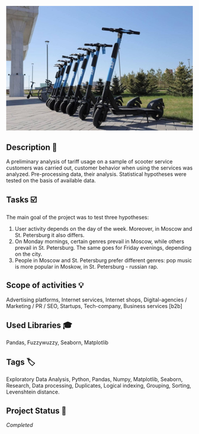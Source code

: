 ![YM-logo](samokat.jpg)

## Description :key:
A preliminary analysis of tariff usage on a sample of scooter service customers was carried out,
customer behavior when using the services was analyzed. Pre-processing
data, their analysis. Statistical hypotheses were tested on the basis of available data.

## Tasks :ballot_box_with_check:
The main goal of the project was to test three hypotheses:

1. User activity depends on the day of the week. Moreover, in Moscow and St. Petersburg it also differs.
2. On Monday mornings, certain genres prevail in Moscow, while others prevail in St. Petersburg. The same goes for Friday evenings, depending on the city.
3. People in Moscow and St. Petersburg prefer different genres: pop music is more popular in Moskow, in St. Petersburg - russian rap.


## Scope of activities :bulb:
Advertising platforms, Internet services, Internet shops, Digital-agencies / Marketing / PR / SEO, Startups, Tech-company, Business services [b2b]


## Used Libraries :mortar_board:
Pandas, Fuzzywuzzy, Seaborn, Matplotlib


## Tags :label:
Exploratory Data Analysis, Python, Pandas, Numpy, Matplotlib, Seaborn, Research, Data processing, Duplicates, Logical indexing, Grouping, Sorting, Levenshtein distance.


## Project Status :black_square_button:
_Completed_ 
